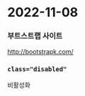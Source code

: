 2022-11-08
=========================

### 부트스트랩 사이트
http://bootstrapk.com/

### ```class="disabled"```
비활성화